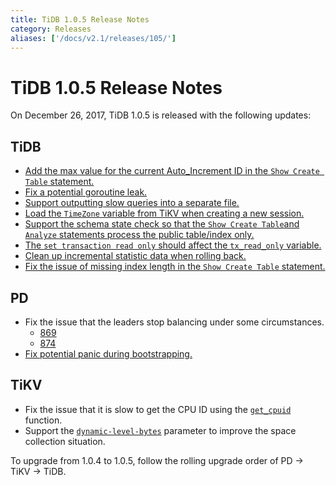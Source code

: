 ```yaml
---
title: TiDB 1.0.5 Release Notes
category: Releases
aliases: ['/docs/v2.1/releases/105/']
---
```


# TiDB 1.0.5 Release Notes

On December 26, 2017, TiDB 1.0.5 is released with the following updates:

## TiDB

- [Add the max value for the current Auto_Increment ID in the `Show Create Table` statement.](https://github.com/pingcap/tidb/pull/5489)
- [Fix a potential goroutine leak.](https://github.com/pingcap/tidb/pull/5486)
- [Support outputting slow queries into a separate file.](https://github.com/pingcap/tidb/pull/5484)
- [Load the `TimeZone` variable from TiKV when creating a new session.](https://github.com/pingcap/tidb/pull/5479)
- [Support the schema state check so that the `Show Create Table`and `Analyze` statements process the public table/index only.](https://github.com/pingcap/tidb/pull/5474)
- [The `set transaction read only` should affect the `tx_read_only` variable.](https://github.com/pingcap/tidb/pull/5491)
- [Clean up incremental statistic data when rolling back.](https://github.com/pingcap/tidb/pull/5391)
- [Fix the issue of missing index length in the `Show Create Table` statement.](https://github.com/pingcap/tidb/pull/5421)

## PD

- Fix the issue that the leaders stop balancing under some circumstances.
    - [869](https://github.com/pingcap/pd/pull/869)
    - [874](https://github.com/pingcap/pd/pull/874)
- [Fix potential panic during bootstrapping.](https://github.com/pingcap/pd/pull/889)

## TiKV

- Fix the issue that it is slow to get the CPU ID using the [`get_cpuid`](https://github.com/pingcap/tikv/pull/2611) function.
- Support the [`dynamic-level-bytes`](https://github.com/pingcap/tikv/pull/2605) parameter to improve the space collection situation.

To upgrade from 1.0.4 to 1.0.5, follow the rolling upgrade order of PD -> TiKV -> TiDB.
